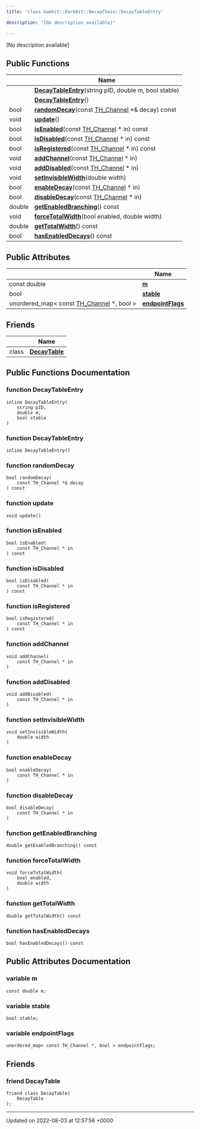 ```yaml
---
title: 'class Gambit::DarkBit::DecayChain::DecayTableEntry'

description: "[No description available]"

---
```









[No description available]

## Public Functions

|                | Name           |
| -------------- | -------------- |
| | **[DecayTableEntry](/documentation/code/main/classes/classgambit_1_1darkbit_1_1decaychain_1_1decaytableentry/#function-decaytableentry)**(string pID, double m, bool stable) |
| | **[DecayTableEntry](/documentation/code/main/classes/classgambit_1_1darkbit_1_1decaychain_1_1decaytableentry/#function-decaytableentry)**() |
| bool | **[randomDecay](/documentation/code/main/classes/classgambit_1_1darkbit_1_1decaychain_1_1decaytableentry/#function-randomdecay)**(const [TH_Channel](/documentation/code/main/classes/structgambit_1_1darkbit_1_1th__channel/) *& decay) const |
| void | **[update](/documentation/code/main/classes/classgambit_1_1darkbit_1_1decaychain_1_1decaytableentry/#function-update)**() |
| bool | **[isEnabled](/documentation/code/main/classes/classgambit_1_1darkbit_1_1decaychain_1_1decaytableentry/#function-isenabled)**(const [TH_Channel](/documentation/code/main/classes/structgambit_1_1darkbit_1_1th__channel/) * in) const |
| bool | **[isDisabled](/documentation/code/main/classes/classgambit_1_1darkbit_1_1decaychain_1_1decaytableentry/#function-isdisabled)**(const [TH_Channel](/documentation/code/main/classes/structgambit_1_1darkbit_1_1th__channel/) * in) const |
| bool | **[isRegistered](/documentation/code/main/classes/classgambit_1_1darkbit_1_1decaychain_1_1decaytableentry/#function-isregistered)**(const [TH_Channel](/documentation/code/main/classes/structgambit_1_1darkbit_1_1th__channel/) * in) const |
| void | **[addChannel](/documentation/code/main/classes/classgambit_1_1darkbit_1_1decaychain_1_1decaytableentry/#function-addchannel)**(const [TH_Channel](/documentation/code/main/classes/structgambit_1_1darkbit_1_1th__channel/) * in) |
| void | **[addDisabled](/documentation/code/main/classes/classgambit_1_1darkbit_1_1decaychain_1_1decaytableentry/#function-adddisabled)**(const [TH_Channel](/documentation/code/main/classes/structgambit_1_1darkbit_1_1th__channel/) * in) |
| void | **[setInvisibleWidth](/documentation/code/main/classes/classgambit_1_1darkbit_1_1decaychain_1_1decaytableentry/#function-setinvisiblewidth)**(double width) |
| bool | **[enableDecay](/documentation/code/main/classes/classgambit_1_1darkbit_1_1decaychain_1_1decaytableentry/#function-enabledecay)**(const [TH_Channel](/documentation/code/main/classes/structgambit_1_1darkbit_1_1th__channel/) * in) |
| bool | **[disableDecay](/documentation/code/main/classes/classgambit_1_1darkbit_1_1decaychain_1_1decaytableentry/#function-disabledecay)**(const [TH_Channel](/documentation/code/main/classes/structgambit_1_1darkbit_1_1th__channel/) * in) |
| double | **[getEnabledBranching](/documentation/code/main/classes/classgambit_1_1darkbit_1_1decaychain_1_1decaytableentry/#function-getenabledbranching)**() const |
| void | **[forceTotalWidth](/documentation/code/main/classes/classgambit_1_1darkbit_1_1decaychain_1_1decaytableentry/#function-forcetotalwidth)**(bool enabled, double width) |
| double | **[getTotalWidth](/documentation/code/main/classes/classgambit_1_1darkbit_1_1decaychain_1_1decaytableentry/#function-gettotalwidth)**() const |
| bool | **[hasEnabledDecays](/documentation/code/main/classes/classgambit_1_1darkbit_1_1decaychain_1_1decaytableentry/#function-hasenableddecays)**() const |

## Public Attributes

|                | Name           |
| -------------- | -------------- |
| const double | **[m](/documentation/code/main/classes/classgambit_1_1darkbit_1_1decaychain_1_1decaytableentry/#variable-m)**  |
| bool | **[stable](/documentation/code/main/classes/classgambit_1_1darkbit_1_1decaychain_1_1decaytableentry/#variable-stable)**  |
| unordered_map< const [TH_Channel](/documentation/code/main/classes/structgambit_1_1darkbit_1_1th__channel/) *, bool > | **[endpointFlags](/documentation/code/main/classes/classgambit_1_1darkbit_1_1decaychain_1_1decaytableentry/#variable-endpointflags)**  |

## Friends

|                | Name           |
| -------------- | -------------- |
| class | **[DecayTable](/documentation/code/main/classes/classgambit_1_1darkbit_1_1decaychain_1_1decaytableentry/#friend-decaytable)**  |

## Public Functions Documentation

### function DecayTableEntry

```
inline DecayTableEntry(
    string pID,
    double m,
    bool stable
)
```


### function DecayTableEntry

```
inline DecayTableEntry()
```


### function randomDecay

```
bool randomDecay(
    const TH_Channel *& decay
) const
```


### function update

```
void update()
```


### function isEnabled

```
bool isEnabled(
    const TH_Channel * in
) const
```


### function isDisabled

```
bool isDisabled(
    const TH_Channel * in
) const
```


### function isRegistered

```
bool isRegistered(
    const TH_Channel * in
) const
```


### function addChannel

```
void addChannel(
    const TH_Channel * in
)
```


### function addDisabled

```
void addDisabled(
    const TH_Channel * in
)
```


### function setInvisibleWidth

```
void setInvisibleWidth(
    double width
)
```


### function enableDecay

```
bool enableDecay(
    const TH_Channel * in
)
```


### function disableDecay

```
bool disableDecay(
    const TH_Channel * in
)
```


### function getEnabledBranching

```
double getEnabledBranching() const
```


### function forceTotalWidth

```
void forceTotalWidth(
    bool enabled,
    double width
)
```


### function getTotalWidth

```
double getTotalWidth() const
```


### function hasEnabledDecays

```
bool hasEnabledDecays() const
```


## Public Attributes Documentation

### variable m

```
const double m;
```


### variable stable

```
bool stable;
```


### variable endpointFlags

```
unordered_map< const TH_Channel *, bool > endpointFlags;
```


## Friends

### friend DecayTable

```
friend class DecayTable(
    DecayTable 
);
```


-------------------------------

Updated on 2022-08-03 at 12:57:56 +0000
